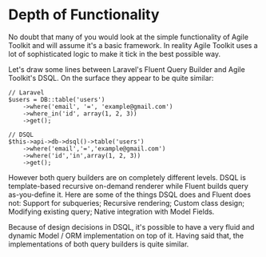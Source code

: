 # Depth of Functionality

No doubt that many of you would look at the simple functionality of Agile Toolkit and will assume it's a basic framework. In reality Agile Toolkit uses a lot of sophisticated logic to make it tick in the best possible way.Let's draw some lines between Laravel's Fluent Query Builder and Agile Toolkit's DSQL. On the surface they appear to be quite similar: ```// Laravel$users = DB::table('users')    ->where('email', '=', 'example@gmail.com')    ->where_in('id', array(1, 2, 3))    ->get(); // DSQL$this->api->db->dsql()->table('users')	->where('email','=','example@gmail.com')	->where('id','in',array(1, 2, 3))	->get();```
However both query builders are on completely different levels. DSQL is template-based recursive on-demand renderer while Fluent builds query as-you-define it. Here are some of the things DSQL does and Fluent does not: Support for subqueries; Recursive rendering; Custom class design; Modifying existing query; Native integration with Model Fields.Because of design decisions in DSQL, it's possible to have a very fluid and dynamic Model / ORM implementation on top of it. Having said that, the implementations of both query builders is quite similar.